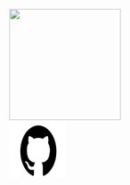 <img src="https://tva1.sinaimg.cn/large/0081Kckwgy1glbvikjd95j30k00e1gll.jpg" width="200" height="200" alt=""/><br/>
<img src="../images/github.jpeg" width="100" height="100" alt=""/><br/>
